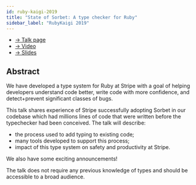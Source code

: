 ```yaml
---
id: ruby-kaigi-2019
title: "State of Sorbet: A type checker for Ruby"
sidebar_label: "RubyKaigi 2019"
---
```


- [→ Talk page](https://rubykaigi.org/2019/presentations/jez.html#apr19)
- [→ Video](https://www.youtube.com/watch?v=odmlf_ezsBo)
- [→ Slides](https://sorbet.run/talks/RubyKaigi2019/#/)

## Abstract

We have developed a type system for Ruby at Stripe with a goal of helping
developers understand code better, write code with more confidence, and
detect+prevent significant classes of bugs.

This talk shares experience of Stripe successfully adopting Sorbet in our
codebase which had millions lines of code that were written before the
typechecker had been conceived. The talk will describe:

- the process used to add typing to existing code;
- many tools developed to support this process;
- impact of this type system on safety and productivity at Stripe.

We also have some exciting announcements!

The talk does not require any previous knowledge of types and should be
accessible to a broad audience.
